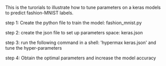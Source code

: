 This is the turorials to illustrate how to tune parameters on a keras models to predict fashion-MNIST labels.

step 1: 
  Create the python file to train the model: fashion_mnist.py

step 2:
  create the json file to set up parameters space: keras.json
  
step 3:
  run the following command in a shell: 'hypermax keras.json' and tune the hyper-parameters

step 4: 
  Obtain the optimal parameters and increase the model accuracy
